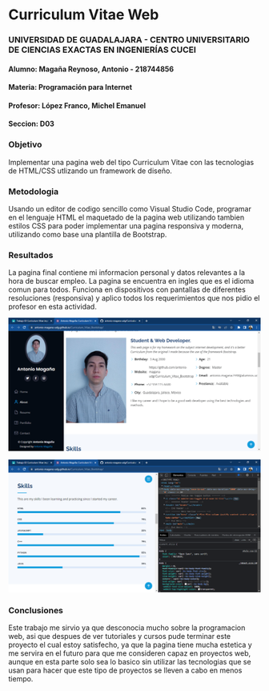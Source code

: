 # Curriculum Vitae Web

### UNIVERSIDAD DE GUADALAJARA - CENTRO UNIVERSITARIO DE CIENCIAS EXACTAS EN INGENIERÍAS CUCEI
#### Alumno: Magaña Reynoso, Antonio - 218744856
#### Materia: Programación para Internet
#### Profesor: López Franco, Michel Emanuel
#### Seccion: D03

### Objetivo
Implementar una pagina web del tipo Curriculum Vitae con las tecnologias de HTML/CSS utlizando un framework de diseño.

### Metodologia
Usando un editor de codigo sencillo como Visual Studio Code, programar en el lenguaje HTML el maquetado de la pagina web utilizando tambien estilos CSS para poder implementar una pagina responsiva y moderna, utilizando como base una plantilla de Bootstrap.

### Resultados
La pagina final contiene mi informacion personal y datos relevantes a la hora de buscar empleo. La pagina se encuentra en ingles que es el idioma comun para todos. Funciona en dispositivos con pantallas de diferentes resoluciones (responsiva) y aplico todos los requerimientos que nos pidio el profesor en esta actividad.

![Resultado 01](RESULTADO_0.png)

![Resultado 02](RESULTADO_01.png)

### Conclusiones
Este trabajo me sirvio ya que desconocia mucho sobre la programacion web, asi que despues de ver tutoriales y cursos pude terminar este proyecto el cual estoy satisfecho, ya que la pagina tiene mucha estetica y me servira en el futuro para que me consideren capaz en proyectos web, aunque en esta parte solo sea lo basico sin utilizar las tecnologias que se usan para hacer que este tipo de proyectos se lleven a cabo en menos tiempo.
